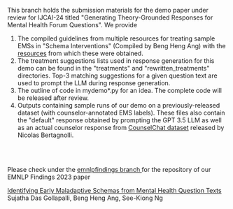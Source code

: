 

This branch holds the submission materials for the demo paper under review for IJCAI-24
titled "Generating Theory-Grounded Responses for Mental Health Forum Questions". We provide
<ol>
<li>The compiled guidelines from multiple resources for treating sample EMSs in "Schema Interventions" (Compiled by Beng Heng Ang)
with the <a href="https://github.com/NUS-IDS/ems_mentalhealth/blob/cqademo/websites_urls.pdf">resources</a> from which these were obtained.

  
</li>
<li>The treatment suggestions lists used in response generation for this demo can be found in the "treatments" and "rewritten_treatments" directories. 
Top-3 matching suggestions for a given question text are used to prompt the LLM during response generation.
</li>
<li>
The outline of code in mydemo*.py for an idea. The complete code will be released after review.
</li>
<li>
Outputs containing sample runs of our demo on a previously-released dataset (with counselor-annotated EMS labels).
These files also contain the "default" response obtained by prompting the GPT 3.5 LLM as well as an actual counselor response
from <a href="https://github.com/nbertagnolli/counsel-chat">CounselChat dataset</a> released by Nicolas Bertagnolli.
</li>
</ol>

<br>
<br>

Please check under the <a href="https://github.com/NUS-IDS/ems_mentalhealth/tree/emnlpfindings"> emnlpfindings branch </a> for the repository 
of our EMNLP Findings 2023 paper 

<a href="https://aclanthology.org/2023.findings-emnlp.792/">Identifying Early Maladaptive Schemas from Mental Health Question Texts</a>
Sujatha Das Gollapalli, Beng Heng Ang, See-Kiong Ng
